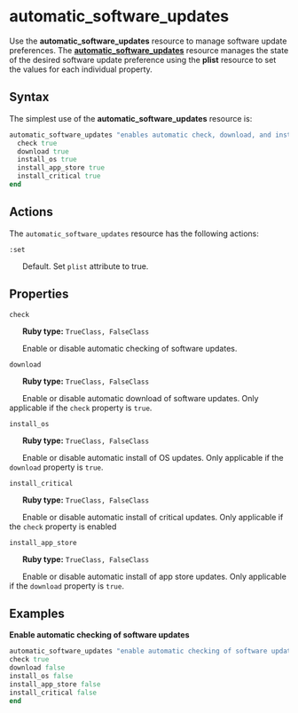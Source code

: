 automatic_software_updates
=====

Use the **automatic_software_updates** resource to manage software update preferences.
The [**automatic_software_updates**](https://github.com/Microsoft/macos-cookbook/blob/master/resources/automatic_software_updates.rb) resource manages the state of the desired software update preference using the **plist** resource to set the values for each individual property.

Syntax
------

The simplest use of the **automatic_software_updates** resource is:

```ruby
automatic_software_updates "enables automatic check, download, and install of software updates" do
  check true
  download true
  install_os true
  install_app_store true
  install_critical true
end
```

## Actions

The ``automatic_software_updates`` resource has the following actions:

``:set``

&nbsp;&nbsp;&nbsp;&nbsp;&nbsp;&nbsp;Default. Set `plist` attribute to true.

Properties
----------

`check`

&nbsp;&nbsp;&nbsp;&nbsp;&nbsp;&nbsp;**Ruby type:** `TrueClass, FalseClass`

&nbsp;&nbsp;&nbsp;&nbsp;&nbsp;&nbsp;Enable or disable automatic checking of software updates.

`download`

&nbsp;&nbsp;&nbsp;&nbsp;&nbsp;&nbsp;**Ruby type:** `TrueClass, FalseClass`

&nbsp;&nbsp;&nbsp;&nbsp;&nbsp;&nbsp;Enable or disable automatic download of software updates. Only applicable if the `check` property is `true`.

`install_os`

&nbsp;&nbsp;&nbsp;&nbsp;&nbsp;&nbsp;**Ruby type:** `TrueClass, FalseClass`

&nbsp;&nbsp;&nbsp;&nbsp;&nbsp;&nbsp;Enable or disable automatic install of OS updates.
Only applicable if the `download` property is `true`.

`install_critical`

&nbsp;&nbsp;&nbsp;&nbsp;&nbsp;&nbsp;**Ruby type:** `TrueClass, FalseClass`

&nbsp;&nbsp;&nbsp;&nbsp;&nbsp;&nbsp;Enable or disable automatic install of critical updates.
Only applicable if the `check` property is enabled

`install_app_store`

&nbsp;&nbsp;&nbsp;&nbsp;&nbsp;&nbsp;**Ruby type:** `TrueClass, FalseClass`

&nbsp;&nbsp;&nbsp;&nbsp;&nbsp;&nbsp;Enable or disable automatic install of app store updates.
Only applicable if the `download` property is `true`.

Examples
----------

**Enable automatic checking of software updates**

```ruby
automatic_software_updates "enable automatic checking of software updates" do
check true
download false
install_os false
install_app_store false
install_critical false
end
```
